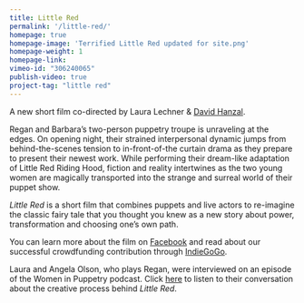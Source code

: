 ```yaml
---
title: Little Red
permalink: '/little-red/'
homepage: true
homepage-image: 'Terrified Little Red updated for site.png'
homepage-weight: 1
homepage-link: 
vimeo-id: "306240065"
publish-video: true
project-tag: "little red"
---
```


A new short film co-directed by Laura Lechner & [David Hanzal](https://davidhanzaltheatre.carbonmade.com/). <br>

Regan and Barbara’s two-person puppetry troupe is unraveling at the edges. On opening night, their strained interpersonal dynamic jumps from behind-the-scenes tension to in-front-of-the curtain drama as they prepare to present their newest work. While performing their dream-like adaptation of Little Red Riding Hood, fiction and reality intertwines as the two young women are magically transported into the strange and surreal world of their puppet show. <br> 

<i>Little Red</i> is a short film that combines puppets and live actors to re-imagine the classic fairy tale that you thought you knew as a new story about power, transformation and choosing one’s own path. <br>

You can learn more about the film on [Facebook](https://facebook.com/littleredpuppetmovie) and read about our successful crowdfunding contribution through [IndieGoGo](https://www.indiegogo.com/projects/little-red-film#).<br>

Laura and Angela Olson, who plays Regan, were interviewed on an episode of the Women in Puppetry podcast. Click [here](https://youtu.be/EfYtpnrjg-o) to listen to their conversation about the creative process behind <i>Little Red</i>.
